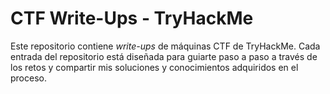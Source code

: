 # CTF Write-Ups - TryHackMe
Este repositorio contiene *write-ups* de máquinas CTF de TryHackMe. Cada entrada del repositorio está diseñada para guiarte paso a paso a través de los retos y compartir mis soluciones y conocimientos adquiridos en el proceso.
